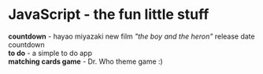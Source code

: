 #  JavaScript - the fun little stuff
**countdown** - hayao miyazaki new film _"the boy and the heron"_ release date countdown <br>
**to do** - a simple to do app <br>
**matching cards game** - Dr. Who theme game :)
